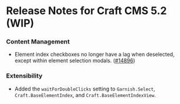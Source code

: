 # Release Notes for Craft CMS 5.2 (WIP)

### Content Management
- Element index checkboxes no longer have a lag when deselected, except within element selection modals. ([#14896](https://github.com/craftcms/cms/issues/14896))

### Extensibility
- Added the `waitForDoubleClicks` setting to `Garnish.Select`, `Craft.BaseElementIndex`, and `Craft.BaseElementIndexView`.
